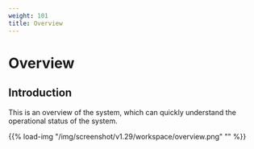 ```yaml
---
weight: 101
title: Overview
---
```


# Overview

## Introduction

This is an overview of the system, which can quickly understand the operational status of the system.

{{% load-img "/img/screenshot/v1.29/workspace/overview.png" "" %}}
